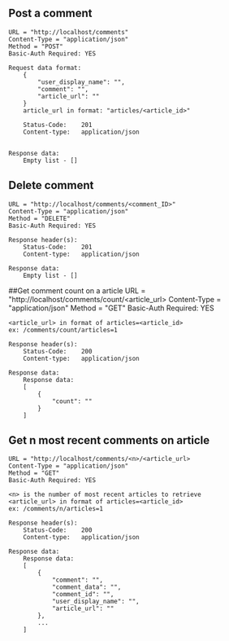 ## Post a comment
    URL = "http://localhost/comments"
    Content-Type = "application/json"
    Method = "POST"
    Basic-Auth Required: YES

    Request data format:
        {
            "user_display_name": "",
            "comment": "",
            "article_url": ""
        }
        article_url in format: "articles/<article_id>"

        Status-Code:    201
        Content-type:   application/json


    Response data:
        Empty list - []


## Delete comment
    URL = "http://localhost/comments/<comment_ID>"
    Content-Type = "application/json"
    Method = "DELETE"
    Basic-Auth Required: YES

    Response header(s):
        Status-Code:    201
        Content-type:   application/json

    Response data:
        Empty list - []


##Get comment count on a article
    URL = "http://localhost/comments/count/<article_url>
    Content-Type = "application/json"
    Method = "GET"
    Basic-Auth Required: YES

    <article_url> in format of articles=<article_id>
    ex: /comments/count/articles=1

    Response header(s):
        Status-Code:    200
        Content-type:   application/json 

    Response data:
        Response data:
        [
            {
                "count": ""
            }
        ]


## Get n most recent comments on article
    URL = "http://localhost/comments/<n>/<article_url>
    Content-Type = "application/json"
    Method = "GET"
    Basic-Auth Required: YES

    <n> is the number of most recent articles to retrieve
    <article_url> in format of articles=<article_id>
    ex: /comments/n/articles=1

    Response header(s):
        Status-Code:    200
        Content-type:   application/json 

    Response data:
        Response data:
        [
            {
                "comment": "",
                "comment_data": "",
                "comment_id": "",
                "user_display_name": "",
                "article_url": ""
            }, 
            ...
        ]
    
    
    